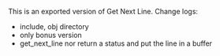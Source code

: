 This is an exported version of Get Next Line.
Change logs:
- include, obj directory
- only bonus version
- get_next_line nor return a status and put the line in a buffer